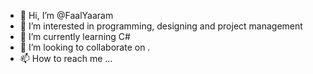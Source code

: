 - 👋 Hi, I’m @FaalYaaram
- 👀 I’m interested in programming, designing and project management
- 🌱 I’m currently learning C#
- 💞️ I’m looking to collaborate on .
- 📫 How to reach me ...

<!---
FaalYaaram/FaalYaaram is a ✨ special ✨ repository because its `README.md` (this file) appears on your GitHub profile.
You can click the Preview link to take a look at your changes.
--->

